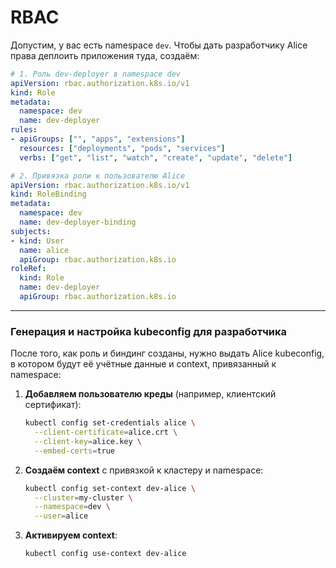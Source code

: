 # RBAC

Допустим, у вас есть namespace `dev`. Чтобы дать разработчику Alice права деплоить приложения туда, создаём:

```yaml
# 1. Роль dev-deployer в namespace dev
apiVersion: rbac.authorization.k8s.io/v1
kind: Role
metadata:
  namespace: dev
  name: dev-deployer
rules:
- apiGroups: ["", "apps", "extensions"]
  resources: ["deployments", "pods", "services"]
  verbs: ["get", "list", "watch", "create", "update", "delete"]
```

```yaml
# 2. Привязка роли к пользователю Alice
apiVersion: rbac.authorization.k8s.io/v1
kind: RoleBinding
metadata:
  namespace: dev
  name: dev-deployer-binding
subjects:
- kind: User
  name: alice
  apiGroup: rbac.authorization.k8s.io
roleRef:
  kind: Role
  name: dev-deployer
  apiGroup: rbac.authorization.k8s.io
```

***

### Генерация и настройка kubeconfig для разработчика

После того, как роль и биндинг созданы, нужно выдать Alice kubeconfig, в котором будут её учётные данные и context, привязанный к namespace:

1.  **Добавляем пользователю креды** (например, клиентский сертификат):

    ```bash
    kubectl config set-credentials alice \
      --client-certificate=alice.crt \
      --client-key=alice.key \
      --embed-certs=true
    ```
2.  **Создаём context** с привязкой к кластеру и namespace:

    ```bash
    kubectl config set-context dev-alice \
      --cluster=my-cluster \
      --namespace=dev \
      --user=alice
    ```
3.  **Активируем context**:

    ```bash
    kubectl config use-context dev-alice
    ```
